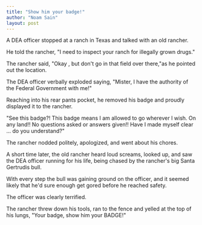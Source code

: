 ```yaml
---
title: "Show him your badge!"
author: "Noam Sain"
layout: post
---
```


A DEA officer stopped at a ranch in Texas and talked with an old rancher.  
  
He told the rancher, "I need to inspect your ranch for illegally grown drugs."

The rancher said, "Okay , but don't go in that field over there,"as he pointed out the location.

The DEA officer verbally exploded saying, "Mister, I have the authority of the Federal Government with me!"

Reaching into his rear pants pocket, he removed his badge and proudly displayed it to the rancher.

"See this badge?! This badge means I am allowed to go wherever I wish. On any land!! No questions asked or answers given!! Have I made myself clear … do you understand?"

The rancher nodded politely, apologized, and went about his chores.

A short time later, the old rancher heard loud screams, looked up, and saw the DEA officer running for his life, being chased by the rancher's big Santa Gertrudis bull.

With every step the bull was gaining ground on the officer, and it seemed likely that he'd sure enough get gored before he reached safety.

The officer was clearly terrified.

The rancher threw down his tools, ran to the fence and yelled at the top of his lungs, "Your badge, show him your BADGE!"